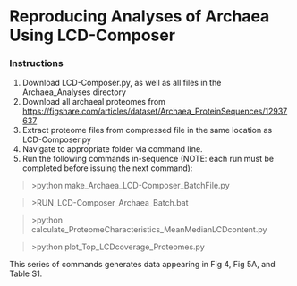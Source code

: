 # Reproducing Analyses of Archaea Using LCD-Composer

### Instructions
1. Download LCD-Composer.py, as well as all files in the Archaea_Analyses directory
2. Download all archaeal proteomes from https://figshare.com/articles/dataset/Archaea_ProteinSequences/12937637
3. Extract proteome files from compressed file in the same location as LCD-Composer.py
4. Navigate to appropriate folder via command line.
5. Run the following commands in-sequence (NOTE: each run must be completed before issuing the next command):

>\>python make_Archaea_LCD-Composer_BatchFile.py

>\>RUN_LCD-Composer_Archaea_Batch.bat

>\>python calculate_ProteomeCharacteristics_MeanMedianLCDcontent.py

>\>python plot_Top_LCDcoverage_Proteomes.py

This series of commands generates data appearing in Fig 4, Fig 5A, and Table S1.
